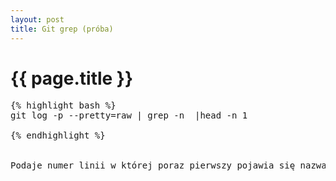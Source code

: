 ```yaml
---
layout: post
title: Git grep (próba)
---
```

# {{ page.title }}

<pre>
{% highlight bash %}
git log -p --pretty=raw | grep -n <funkcja> |head -n 1

{% endhighlight %}
<br />
Podaje numer linii w której poraz pierwszy pojawia się nazwa funkcji, pozostaje jeszcze jakoś wydobyć resztę, ale nie chce mi się myśleć teraz ;p

</pre>